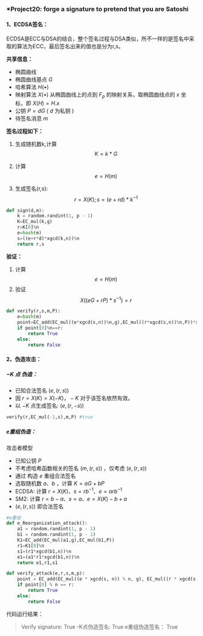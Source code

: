 ### *Project20: forge a signature to pretend that you are Satoshi

#### 1、ECDSA签名：
ECDSA是ECC与DSA的结合，整个签名过程与DSA类似，所不一样的是签名中采取的算法为ECC，最后签名出来的值也是分为r,s。

**共享信息：**

- 椭圆曲线
- 椭圆曲线基点 $G$
- 哈希算法 $H(\bullet)$
- 映射算法 $X(\bullet)$ 从椭圆曲线上的点到 $F_p$ 的映射关系，取椭圆曲线点的 $x$ 坐标，即 $X(H)=H . x$ 
- 公钥 $P=d G$ ( $d$ 为私钥 $)$
- 待签名消息 $m$

**签名过程如下：**

1.  生成随机数k,计算$$ K=k*G $$

2. 计算$$ e=H(m) $$

3. 生成签名(r,s):$$ r=X(K) ; s=(e+r d) * k^{-1} $$

```python
def sign(d,m):
    k = random.randint(1, p - 1)
    K=EC_mul(k,g)
    r=K[0]%n
    e=hash(m)
    s=((e+r*d)*xgcd(k,n))%n
    return r,s
```

**验证：**

1. 计算 $$ e=H(m) $$
2. 验证 $$ X((eG+rP)*s^{-1})=r $$

```python
def verify(r,s,m,P):
    e=hash(m)
    point=EC_add(EC_mul((e*xgcd(s,n))%n,g),EC_mul((r*xgcd(s,n))%n,P))*xgcd(s,n)
    if point[0]%n==r:
        return True
    else:
        return False
```



#### 2、伪造攻击：

##### $-K$ 点 伪造：
- 已知合法签名 $(e,(r, s))$
- 因 $r=X(K)=X(-K) ，-K$ 对于该签名依然有效。
- 以 $-K$ 点生成签名: $(e,(r,-s))$

```python
verify(r,EC_mul(-1,s),m,P) #true
```

##### e重组伪造：
攻击者模型
- 已知公钥 $P$
- 不考虑哈希函数相关的签名 $(m,(r, s))$ ，仅考虑 $(e,(r, s))$
- 通过 构造 $e$ 重组合法签名
- 选取随机数 $a 、 b$ ，计算 $K=a G+b P$
- ECDSA: 计算 $r=X(K) 、 s=r b^{-1} 、 e=a r b^{-1}$
- SM2: 计算 $r=b-a 、 s=a 、 e=X(K)-b+a$
- $(e,(r, s))$ 即合法签名

```python
#e重组
def e_Reorganization_attack():
    a1 = random.randint(1, p - 1)
    b1 = random.randint(1, p - 1)
    K1=EC_add(EC_mul(a1,g),EC_mul(b1,P))
    r1=K1[0]%n
    s1=(r1*xgcd(b1,n))%n
    e1=(a1*r1*xgcd(b1,n))%n
    return e1,r1,s1

def verify_attack(e,r,s,m,p):
    point = EC_add(EC_mul((e * xgcd(s, n)) % n, g), EC_mul((r * xgcd(s, n)) % n, P)) * xgcd(s, n)
    if point[0] % n == r:
        return True
    else:
        return False

```

代码运行结果：

> Verify signature:
> True
> -K点伪造签名:
> True
> e重组伪造签名：
> True
